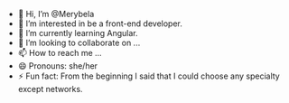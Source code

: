 - 👋 Hi, I’m @Merybela
- 👀 I’m interested in be a front-end developer. 
- 🌱 I’m currently learning Angular.
- 💞️ I’m looking to collaborate on ...
- 📫 How to reach me ...
- 😄 Pronouns: she/her
- ⚡ Fun fact: From the beginning I said that I could choose any specialty except networks. 

<!---
Merybela/Merybela is a ✨ special ✨ repository because its `README.md` (this file) appears on your GitHub profile.
You can click the Preview link to take a look at your changes.
--->
